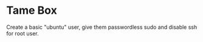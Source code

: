 # Tame Box
Create a basic "ubuntu" user, give them passwordless sudo and disable ssh for root user.
